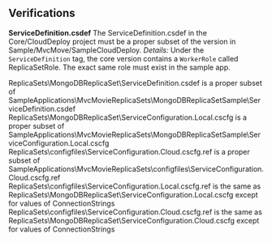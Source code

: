 Verifications
-------------

**ServiceDefinition.csdef**
The ServiceDefinition.csdef in the Core/CloudDeploy project must be a proper subset of the version in Sample/MvcMove/SampleCloudDeploy.
*Details:* Under the <code>ServiceDefinition</code> tag, the core version contains a <code>WorkerRole</code> called ReplicaSetRole. The exact same role must exist in the sample app.


ReplicaSets\MongoDBReplicaSet\ServiceDefinition.csdef is a proper subset of SampleApplications\MvcMovieReplicaSets\MongoDBReplicaSetSample\ServiceDefinition.csdef
ReplicaSets\MongoDBReplicaSet\ServiceConfiguration.Local.cscfg is a proper subset of SampleApplications\MvcMovieReplicaSets\MongoDBReplicaSetSample\ServiceConfiguration.Local.cscfg
ReplicaSets\configfiles\ServiceConfiguration.Cloud.cscfg.ref is a proper subset of SampleApplications\MvcMovieReplicaSets\configfiles\ServiceConfiguration.Cloud.cscfg.ref
ReplicaSets\configfiles\ServiceConfiguration.Local.cscfg.ref is the same as ReplicaSets\MongoDBReplicaSet\ServiceConfiguration.Local.cscfg except for values of ConnectionStrings
ReplicaSets\configfiles\ServiceConfiguration.Cloud.cscfg.ref is the same as ReplicaSets\MongoDBReplicaSet\ServiceConfiguration.Cloud.cscfg except for values of ConnectionStrings